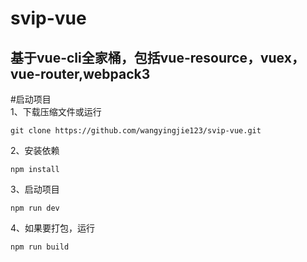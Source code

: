  svip-vue
 ===
 基于vue-cli全家桶，包括vue-resource，vuex，vue-router,webpack3
 ---
#启动项目<br>
1、下载压缩文件或运行
```
git clone https://github.com/wangyingjie123/svip-vue.git
```
2、安装依赖
```
npm install
```
3、启动项目
```
npm run dev
 ```
4、如果要打包，运行
```
npm run build
```
